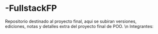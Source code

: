 # -FullstackFP
Repositorio destinado al proyecto final, aqui se subiran versiones, ediciones, notas y detalles extra del proyecto final de POO. \n Integrantes: 
